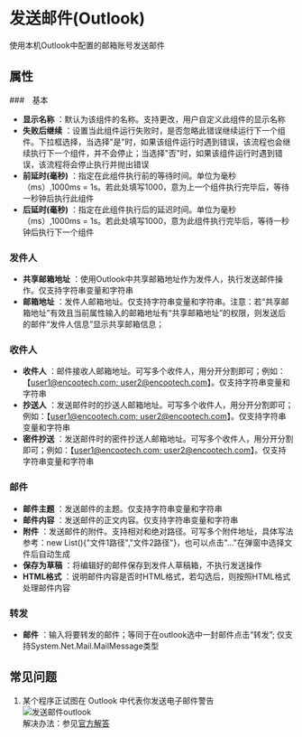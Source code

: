 # 发送邮件(Outlook)

使用本机Outlook中配置的邮箱账号发送邮件

## 属性

###　基本

- **显示名称** ：默认为该组件的名称。支持更改，用户自定义此组件的显示名称
- **失败后继续** ：设置当此组件运行失败时，是否忽略此错误继续运行下一个组件。下拉框选择，当选择"是"时，如果该组件运行时遇到错误，该流程也会继续执行下一个组件，并不会停止；当选择"否"时，如果该组件运行时遇到错误，该流程将会停止执行并抛出错误
- **前延时(毫秒)** ：指定在此组件执行前的等待时间。单位为毫秒（ms）,1000ms = 1s。若此处填写1000，意为上一个组件执行完毕后，等待一秒钟后执行此组件
- **后延时(毫秒)** ：指定在此组件执行后的延迟时间。单位为毫秒（ms）,1000ms = 1s。若此处填写1000，意为此组件执行完毕后，等待一秒钟后执行下一个组件


### 发件人

- **共享邮箱地址** ：使用Outlook中共享邮箱地址作为发件人，执行发送邮件操作。仅支持字符串变量和字符串
- **邮箱地址** ：发件人邮箱地址。仅支持字符串变量和字符串。注意：若“共享邮箱地址”有效且当前属性输入的邮箱地址有“共享邮箱地址”的权限，则发送后的邮件“发件人信息”显示共享邮箱信息；

### 收件人

- **收件人** ：邮件接收人邮箱地址。可写多个收件人，用分开分割即可；例如：【[user1@encootech.com; user2@encootech.com](mailto:user1@encootech.com;%20user2@encootech.com)】。仅支持字符串变量和字符串
- **抄送人** ：发送邮件时的抄送人邮箱地址。可写多个收件人，用分开分割即可；例如：【[user1@encootech.com; user2@encootech.com](mailto:user1@encootech.com;%20user2@encootech.com)】。仅支持字符串变量和字符串
- **密件抄送** ：发送邮件时的密件抄送人邮箱地址。可写多个收件人，用分开分割即可；例如：【[user1@encootech.com; user2@encootech.com](mailto:user1@encootech.com;%20user2@encootech.com)】。仅支持字符串变量和字符串

### 邮件

- **邮件主题** ：发送邮件的主题。仅支持字符串变量和字符串
- **邮件内容** ：发送邮件的正文内容。仅支持字符串变量和字符串
- **附件** ：发送邮件的附件。支持相对和绝对路径。可写多个附件地址，具体写法参考：new List<string>(){"文件1路径","文件2路径"}，也可以点击"..."在弹窗中选择文件后自动生成
- **保存为草稿** ：将编辑好的邮件保存到发件人草稿箱，不执行发送操作
- **HTML格式** ：说明邮件内容是否时HTML格式，若勾选后，则按照HTML格式处理邮件内容

### 转发

- **邮件** ：输入将要转发的邮件；等同于在outlook选中一封邮件点击“转发”; 仅支持System.Net.Mail.MailMessage类型
  
## 常见问题
1. 某个程序正试图在 Outlook 中代表你发送电子邮件警告<br>
   ![发送邮件outlook](https://docimages.blob.core.chinacloudapi.cn/images/Activities/sendoutlookmail20201204.png)<br>
   解决办法：参见[官方解答](https://docs.microsoft.com/zh-cn/outlook/troubleshoot/security/a-program-is-trying-to-send-an-email-message-on-your-behalf)